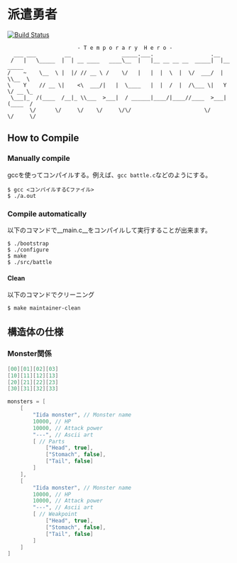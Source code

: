 # 派遣勇者

[![Build Status](https://travis-ci.org/uetchy/temp_hero.svg)](https://travis-ci.org/uetchy/temp_hero)

```
                      - T e m p o r a r y  H e r o -
  ___ ___         __                _____.___.                  .__
 /   |   \_____  |  | __ ____   ____\__  |   |__ __ __ __  _____|  |__ _____
/    ~    \__  \ |  |/ // __ \ /    \/   |   |  |  \  |  \/  ___/  |  \\__  \
\    Y    // __ \|    <\  ___/|   |  \____   |  |  /  |  /\___ \|   Y  \/ __ \_
 \___|_  /(____  /__|_ \\___  >___|  / ______|____/|____//____  >___|  (____  /
       \/      \/     \/    \/     \/\/                       \/     \/     \/
```

## How to Compile

### Manually compile

gccを使ってコンパイルする。例えば、`gcc battle.c`などのようにする。

```session
$ gcc <コンパイルするCファイル>
$ ./a.out
```

### Compile automatically

以下のコマンドで__main.c__をコンパイルして実行することが出来ます。

```session
$ ./bootstrap
$ ./configure
$ make
$ ./src/battle
```

#### Clean

以下のコマンドでクリーニング

```session
$ make maintainer-clean
```

## 構造体の仕様

### Monster関係

```c
[00][01][02][03]
[10][11][12][13]
[20][21][22][23]
[30][31][32][33]

monsters = [
    [
        "Iida monster", // Monster name
        10000, // HP
        10000, // Attack power
        "---", // Ascii art
        [ // Parts
            ["Head", true],
            ["Stomach", false],
            ["Tail", false]
        ]
    ],
    [
        "Iida monster", // Monster name
        10000, // HP
        10000, // Attack power
        "---", // Ascii art
        [ // Weakpoint
            ["Head", true],
            ["Stomach", false],
            ["Tail", false]
        ]
    ]
]
```
